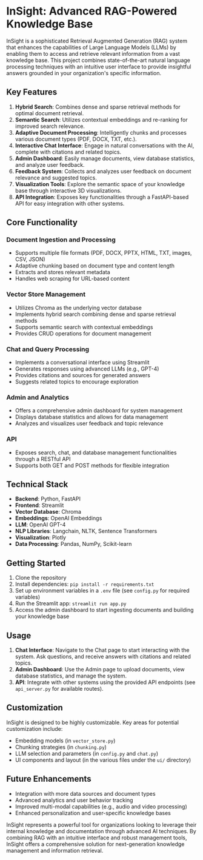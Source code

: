 # InSight: Advanced RAG-Powered Knowledge Base

InSight is a sophisticated Retrieval Augmented Generation (RAG) system that enhances the capabilities of Large Language Models (LLMs) by enabling them to access and retrieve relevant information from a vast knowledge base. This project combines state-of-the-art natural language processing techniques with an intuitive user interface to provide insightful answers grounded in your organization's specific information.

## Key Features

1. **Hybrid Search**: Combines dense and sparse retrieval methods for optimal document retrieval.
2. **Semantic Search**: Utilizes contextual embeddings and re-ranking for improved search relevance.
3. **Adaptive Document Processing**: Intelligently chunks and processes various document types (PDF, DOCX, TXT, etc.).
4. **Interactive Chat Interface**: Engage in natural conversations with the AI, complete with citations and related topics.
5. **Admin Dashboard**: Easily manage documents, view database statistics, and analyze user feedback.
6. **Feedback System**: Collects and analyzes user feedback on document relevance and suggested topics.
7. **Visualization Tools**: Explore the semantic space of your knowledge base through interactive 3D visualizations.
8. **API Integration**: Exposes key functionalities through a FastAPI-based API for easy integration with other systems.

## Core Functionality

### Document Ingestion and Processing

- Supports multiple file formats (PDF, DOCX, PPTX, HTML, TXT, images, CSV, JSON)
- Adaptive chunking based on document type and content length
- Extracts and stores relevant metadata
- Handles web scraping for URL-based content

### Vector Store Management

- Utilizes Chroma as the underlying vector database
- Implements hybrid search combining dense and sparse retrieval methods
- Supports semantic search with contextual embeddings
- Provides CRUD operations for document management

### Chat and Query Processing

- Implements a conversational interface using Streamlit
- Generates responses using advanced LLMs (e.g., GPT-4)
- Provides citations and sources for generated answers
- Suggests related topics to encourage exploration

### Admin and Analytics

- Offers a comprehensive admin dashboard for system management
- Displays database statistics and allows for data management
- Analyzes and visualizes user feedback and topic relevance

### API

- Exposes search, chat, and database management functionalities through a RESTful API
- Supports both GET and POST methods for flexible integration

## Technical Stack

- **Backend**: Python, FastAPI
- **Frontend**: Streamlit
- **Vector Database**: Chroma
- **Embeddings**: OpenAI Embeddings
- **LLM**: OpenAI GPT-4
- **NLP Libraries**: Langchain, NLTK, Sentence Transformers
- **Visualization**: Plotly
- **Data Processing**: Pandas, NumPy, Scikit-learn

## Getting Started

1. Clone the repository
2. Install dependencies: `pip install -r requirements.txt`
3. Set up environment variables in a `.env` file (see `config.py` for required variables)
4. Run the Streamlit app: `streamlit run app.py`
5. Access the admin dashboard to start ingesting documents and building your knowledge base

## Usage

1. **Chat Interface**: Navigate to the Chat page to start interacting with the system. Ask questions, and receive answers with citations and related topics.
2. **Admin Dashboard**: Use the Admin page to upload documents, view database statistics, and manage the system.
3. **API**: Integrate with other systems using the provided API endpoints (see `api_server.py` for available routes).

## Customization

InSight is designed to be highly customizable. Key areas for potential customization include:

- Embedding models (in `vector_store.py`)
- Chunking strategies (in `chunking.py`)
- LLM selection and parameters (in `config.py` and `chat.py`)
- UI components and layout (in the various files under the `ui/` directory)

## Future Enhancements

- Integration with more data sources and document types
- Advanced analytics and user behavior tracking
- Improved multi-modal capabilities (e.g., audio and video processing)
- Enhanced personalization and user-specific knowledge bases

InSight represents a powerful tool for organizations looking to leverage their internal knowledge and documentation through advanced AI techniques. By combining RAG with an intuitive interface and robust management tools, InSight offers a comprehensive solution for next-generation knowledge management and information retrieval.
